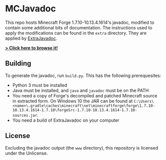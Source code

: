 # MCJavadoc

This repo hosts Minecraft Forge 1.7.10-10.13.4.1614's javadoc, modified to contain some additional bits of documentation. The instructions used to apply the modifications can be found in the `extra` directory. They are applied by [ExtraJavadoc](https://github.com/makamys/ExtraJavadoc).

[**> Click here to browse it!**](https://makamys.github.io/MCJavadoc/forge-1.7.10-10.13.4.1614/)

## Building

To generate the javadoc, run `build.py`. This has the following prerequesites:
* Python 3 must be installed
* Java must be installed, and `java` and `javadoc` must be on the PATH
* You need a copy of Forge's decompiled and patched Minecraft source in extracted form. On Windows 10 the JAR can be found at `C:\Users\<name>\.gradle\caches\minecraft\net\minecraftforge\forge\1.7.10-10.13.4.1614-1.7.10\forgeSrc-1.7.10-10.13.4.1614-1.7.10-sources.jar`.
* You need a build of ExtraJavadoc on your computer

## License
Excluding the javadoc output (the `www` directory), this repository is licensed under the Unlicense.
